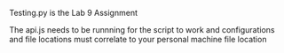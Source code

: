 Testing.py is the Lab 9 Assignment 

The api.js needs to be runnning for the script to work
and configurations and file locations must correlate to your personal machine file location
